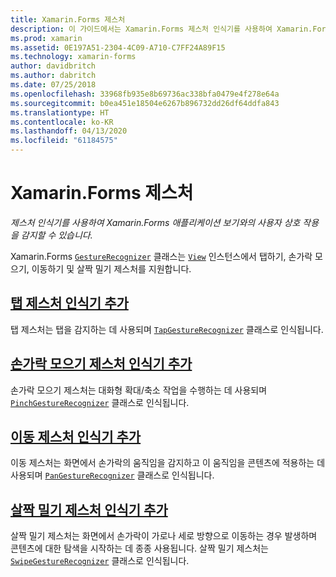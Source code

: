 ```yaml
---
title: Xamarin.Forms 제스처
description: 이 가이드에서는 Xamarin.Forms 제스처 인식기를 사용하여 Xamarin.Forms 애플리케이션 보기와의 사용자 상호 작용을 감지하는 방법을 설명합니다.
ms.prod: xamarin
ms.assetid: 0E197A51-2304-4C09-A710-C7FF24A89F15
ms.technology: xamarin-forms
author: davidbritch
ms.author: dabritch
ms.date: 07/25/2018
ms.openlocfilehash: 33968fb935e8b69736ac338bfa0479e4f278e64a
ms.sourcegitcommit: b0ea451e18504e6267b896732dd26df64ddfa843
ms.translationtype: HT
ms.contentlocale: ko-KR
ms.lasthandoff: 04/13/2020
ms.locfileid: "61184575"
---
```

# <a name="xamarinforms-gestures"></a>Xamarin.Forms 제스처

_제스처 인식기를 사용하여 Xamarin.Forms 애플리케이션 보기와의 사용자 상호 작용을 감지할 수 있습니다._

Xamarin.Forms [`GestureRecognizer`](xref:Xamarin.Forms.GestureRecognizer) 클래스는 [`View`](xref:Xamarin.Forms.View) 인스턴스에서 탭하기, 손가락 모으기, 이동하기 및 살짝 밀기 제스처를 지원합니다.

## <a name="adding-a-tap-gesture-recognizer"></a>[탭 제스처 인식기 추가](tap.md)

탭 제스처는 탭을 감지하는 데 사용되며 [`TapGestureRecognizer`](xref:Xamarin.Forms.TapGestureRecognizer) 클래스로 인식됩니다.

## <a name="adding-a-pinch-gesture-recognizer"></a>[손가락 모으기 제스처 인식기 추가](pinch.md)

손가락 모으기 제스처는 대화형 확대/축소 작업을 수행하는 데 사용되며 [`PinchGestureRecognizer`](xref:Xamarin.Forms.PinchGestureRecognizer) 클래스로 인식됩니다.

## <a name="adding-a-pan-gesture-recognizer"></a>[이동 제스처 인식기 추가](pan.md)

이동 제스처는 화면에서 손가락의 움직임을 감지하고 이 움직임을 콘텐츠에 적용하는 데 사용되며 [`PanGestureRecognizer`](xref:Xamarin.Forms.PanGestureRecognizer) 클래스로 인식됩니다.

## <a name="adding-a-swipe-gesture-recognizer"></a>[살짝 밀기 제스처 인식기 추가](swipe.md)

살짝 밀기 제스처는 화면에서 손가락이 가로나 세로 방향으로 이동하는 경우 발생하며 콘텐츠에 대한 탐색을 시작하는 데 종종 사용됩니다. 살짝 밀기 제스처는 [`SwipeGestureRecognizer`](xref:Xamarin.Forms.SwipeGestureRecognizer) 클래스로 인식됩니다.

